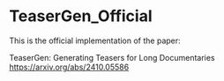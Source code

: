 # TeaserGen_Official

This is the official implementation of the paper: 

TeaserGen: Generating Teasers for Long Documentaries
https://arxiv.org/abs/2410.05586

